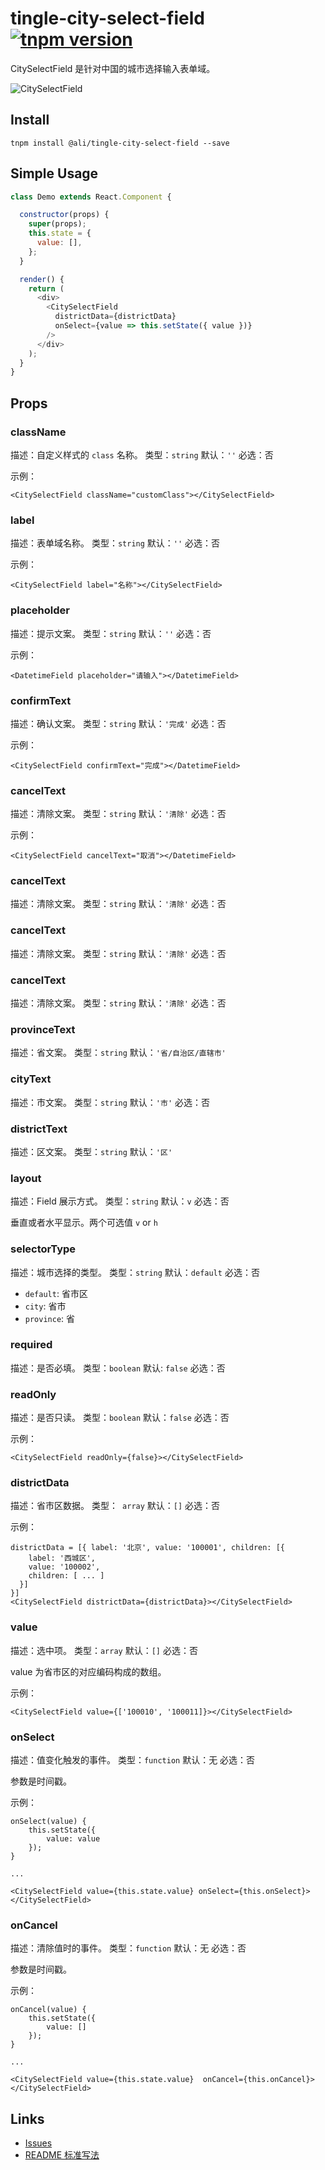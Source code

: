 # tingle-city-select-field [![tnpm version](http://web.npm.alibaba-inc.com/badge/v/@ali/tingle-city-select-field.svg?style=flat-square)](http://web.npm.alibaba-inc.com/package/@ali/tingle-city-select-field)

CitySelectField 是针对中国的城市选择输入表单域。

![CitySelectField](https://img.alicdn.com/tps/TB11mR4PFXXXXcYXVXXXXXXXXXX-314-565.jpg)

## Install

```
tnpm install @ali/tingle-city-select-field --save
```

## Simple Usage

```js
class Demo extends React.Component {

  constructor(props) {
    super(props);
    this.state = {
      value: [],
    };
  }

  render() {
    return (
      <div>
        <CitySelectField
          districtData={districtData}
          onSelect={value => this.setState({ value })}
        />
      </div>
    );
  }
}
```

## Props

### className

描述：自定义样式的 `class` 名称。
类型：`string`
默认：`''`
必选：否

示例：

```
<CitySelectField className="customClass"></CitySelectField>
```

### label

描述：表单域名称。
类型：`string`
默认：`''`
必选：否

示例：

```
<CitySelectField label="名称"></CitySelectField>
```

### placeholder

描述：提示文案。
类型：`string`
默认：`''`
必选：否

示例：

```
<DatetimeField placeholder="请输入"></DatetimeField>
```

### confirmText

描述：确认文案。
类型：`string`
默认：`'完成'`
必选：否

示例：

```
<CitySelectField confirmText="完成"></DatetimeField>
```

### cancelText

描述：清除文案。
类型：`string`
默认：`'清除'`
必选：否

示例：

```
<CitySelectField cancelText="取消"></DatetimeField>
```

### cancelText

描述：清除文案。
类型：`string`
默认：`'清除'`
必选：否

### cancelText

描述：清除文案。
类型：`string`
默认：`'清除'`
必选：否

### cancelText

描述：清除文案。
类型：`string`
默认：`'清除'`
必选：否

### provinceText

描述：省文案。
类型：`string`
默认：`'省/自治区/直辖市'`

### cityText

描述：市文案。
类型：`string`
默认：`'市'`
必选：否

### districtText

描述：区文案。
类型：`string`
默认：`'区'`

### layout 

描述：Field 展示方式。
类型：`string`
默认：`v`
必选：否

垂直或者水平显示。两个可选值 `v` or `h`

### selectorType

描述：城市选择的类型。
类型：`string`
默认：`default`
必选：否

- `default`: 省市区
- `city`: 省市
- `province`: 省

### required

描述：是否必填。
类型：`boolean`
默认: `false`
必选：否


### readOnly

描述：是否只读。
类型：`boolean`
默认：`false`
必选：否

示例：

```
<CitySelectField readOnly={false}></CitySelectField>
```


### districtData

描述：省市区数据。
类型：` array`
默认：`[]`
必选：否


示例：

```
districtData = [{ label: '北京', value: '100001', children: [{
    label: '西城区',
    value: '100002',
    children: [ ... ]
  }] 
}]
<CitySelectField districtData={districtData}></CitySelectField>
```

### value

描述：选中项。
类型：`array`
默认：`[]`
必选：否

value 为省市区的对应编码构成的数组。

示例：

```
<CitySelectField value={['100010', '100011]}></CitySelectField>
```

### onSelect

描述：值变化触发的事件。
类型：`function`
默认：无
必选：否

参数是时间戳。

示例：

```
onSelect(value) {
    this.setState({
        value: value
    });
}

...

<CitySelectField value={this.state.value} onSelect={this.onSelect}></CitySelectField>
```

### onCancel

描述：清除值时的事件。
类型：`function`
默认：无
必选：否

参数是时间戳。

示例：

```
onCancel(value) {
    this.setState({
        value: []
    });
}

...

<CitySelectField value={this.state.value}  onCancel={this.onCancel}></CitySelectField>
```

## Links

- [Issues](http://gitlab.alibaba-inc.com/tingle-ui/tingle-city-select-field/issues)
- [README 标准写法](http://gitlab.alibaba-inc.com/tingle-ui/doc/blob/master/README%E6%A0%87%E5%87%86%E5%86%99%E6%B3%95.md)
